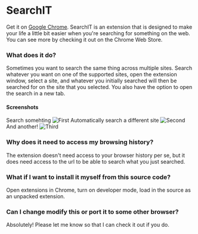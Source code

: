# SearchIT
Get it on [Google Chrome](https://chrome.google.com/webstore/detail/searchit/fioambgbhedmjhlobdibcbhfjojjccoa).
SearchIT is an extension that is designed to make your life a little bit easier
when you're searching for something on the web. You can see more by checking it
out on the Chrome Web Store.

### What does it do?
Sometimes you want to search the same thing across multiple sites. Search whatever
you want on one of the supported sites, open the extension window, select a site,
and whatever you initially searched will then be searched for on the site that
you selected. You also have the option to open the search in a new tab.

#### Screenshots
Search somehting
![First](https://lh3.googleusercontent.com/NSYmN3rxazfFMgnbkRU2esRJ-cw2vMaKh279aPFzuyN-lo619KkxlEqsdB3hkgpPRYQEiKaeHaQ=s1280-h800-e365)
Automatically search a different site
![Second](https://lh3.googleusercontent.com/etZ_lXsIR6hOcZSUuqvvPBRNg7kfHxYdGdj91DF5CwTsspuoIPq1n2uovg5dRyAMPwaC6Wk3Uz4=s1280-h800-e365)
And another!
![Third](https://lh3.googleusercontent.com/YOA__sgsAFeLb0mgKEz3pOWTY-xE9sl4uvKFojrSUDXtKulQWmvK0lzKTRwBEYxxt2e42J4WdPI=s1280-h800-e365)

### Why does it need to access my browsing history?
The extension doesn't need access to your browser history per se, but it does
need access to the url to be able to search what you just searched.

### What if I want to install it myself from this source code?
Open extensions in Chrome, turn on developer mode, load in the source as an unpacked extension.

### Can I change modify this or port it to some other browser?
Absolutely! Please let me know so that I can check it out if you do.
